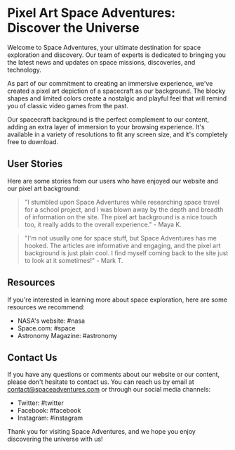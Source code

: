 <!--font:Poppins-->

# Pixel Art Space Adventures: Discover the Universe

Welcome to Space Adventures, your ultimate destination for space exploration and discovery. Our team of experts is dedicated to bringing you the latest news and updates on space missions, discoveries, and technology.

As part of our commitment to creating an immersive experience, we've created a pixel art depiction of a spacecraft as our background. The blocky shapes and limited colors create a nostalgic and playful feel that will remind you of classic video games from the past.

Our spacecraft background is the perfect complement to our content, adding an extra layer of immersion to your browsing experience. It's available in a variety of resolutions to fit any screen size, and it's completely free to download.

## User Stories

Here are some stories from our users who have enjoyed our website and our pixel art background:

> "I stumbled upon Space Adventures while researching space travel for a school project, and I was blown away by the depth and breadth of information on the site. The pixel art background is a nice touch too, it really adds to the overall experience." - Maya K.

> "I'm not usually one for space stuff, but Space Adventures has me hooked. The articles are informative and engaging, and the pixel art background is just plain cool. I find myself coming back to the site just to look at it sometimes!" - Mark T.

## Resources

If you're interested in learning more about space exploration, here are some resources we recommend:

- NASA's website: #nasa
- Space.com: #space
- Astronomy Magazine: #astronomy

## Contact Us

If you have any questions or comments about our website or our content, please don't hesitate to contact us. You can reach us by email at [contact@spaceadventures.com](mailto:contact@spaceadventures.com) or through our social media channels:

- Twitter: #twitter
- Facebook: #facebook
- Instagram: #instagram

Thank you for visiting Space Adventures, and we hope you enjoy discovering the universe with us!

<!--

Write me content for website with wallpaper which alt text is:

"A pixel art depiction of a spacecraft, with blocky shapes and limited colors creating a nostalgic and playful feel."

The name/title of the page should not be 1:1 copy of the alt text but rather a real content of the website which is using this wallpaper.

- Use markdown format 
- Start with heading
- Heading should be short and concise
- The content should look like a real website 
- The website should not be about the wallpaper, wallpaper is just a related background
- Heading should be contain work "wallpaper" or "background"
- Include real sections like references, contact, user stories, etc. use things relevant to the page purpose.
- Feel free to use structure like headings, bullets, numbering, blockquotes, paragraphs, horizontal lines, etc.
- You can use formatting like bold or _italic_
- You can include UTF-8 emojis
- Links should be only #hash anchors (and you can refer to the document itself)
- Do not include images


---


# Space Adventures: Explore the Universe with Our Pixel Art Wallpaper

Welcome to Space Adventures, where we take you on a journey through the universe with our pixel art wallpaper. Our website is dedicated to providing you with an immersive experience that will transport you to the vast expanse of space.

## About Us

At Space Adventures, we are passionate about all things related to space exploration. Our team of experts has years of experience in the field and is committed to bringing you the latest news and updates on space missions, discoveries, and technology.

## Our Wallpaper

Our pixel art depiction of a spacecraft is the perfect background for anyone who loves space or retro gaming. The blocky shapes and limited colors create a nostalgic and playful feel that will remind you of classic video games from the past.

Whether you're looking for a new desktop wallpaper or a background for your phone, our spacecraft wallpaper is sure to impress. It's available in a variety of resolutions to fit any screen size, and it's completely free to download.

## User Stories

Here are some stories from our users who have downloaded our spacecraft wallpaper:

> "I love this wallpaper! It reminds me of my favorite old-school space games from when I was a kid. Now every time I look at my computer screen, I feel like I'm piloting my own spaceship through the galaxy." - John D.

> "As an astronomy student, I spend a lot of time staring at charts and data on my computer screen. Having this wallpaper as my background makes studying so much more enjoyable. It's like I'm taking a break and going on a mini adventure every time I look at my screen." - Sarah L.

## References

If you're interested in learning more about space exploration, here are some resources we recommend:

- NASA's website: #nasa
- Space.com: #space
- Astronomy Magazine: #astronomy

## Contact Us

If you have any questions or comments about our website or our wallpaper, please don't hesitate to contact us. You can reach us by email at [contact@spaceadventures.com](mailto:contact@spaceadventures.com) or through our social media channels:

- Twitter: #twitter
- Facebook: #facebook
- Instagram: #instagram

Thank you for visiting Space Adventures, and we hope you enjoy our pixel art wallpaper!


---


Heading should not include word "wallpaper". The website should not be about the wallpaper itself, wallpaper is just a related background, rewrite whole content.


---


# Explore the Universe with Space Adventures

Welcome to Space Adventures, your go-to source for all things related to space exploration. Our website is dedicated to providing you with an immersive experience that will transport you to the vast expanse of space.

## About Us

At Space Adventures, we are passionate about space exploration and sharing our love for it with others. Our team of experts has years of experience in the field and is committed to bringing you the latest news and updates on space missions, discoveries, and technology.

## Our Pixel Art Background

As part of our commitment to creating an immersive experience, we've created a pixel art depiction of a spacecraft as our background. The blocky shapes and limited colors create a nostalgic and playful feel that will remind you of classic video games from the past.

Our spacecraft background is the perfect complement to our content, adding an extra layer of immersion to your browsing experience. It's available in a variety of resolutions to fit any screen size, and it's completely free to download.

## User Stories

Here are some stories from our users who have enjoyed our website and our pixel art background:

> "I stumbled upon Space Adventures while researching space travel for a school project, and I was blown away by the depth and breadth of information on the site. The pixel art background is a nice touch too, it really adds to the overall experience." - Maya K.

> "I'm not usually one for space stuff, but Space Adventures has me hooked. The articles are informative and engaging, and the pixel art background is just plain cool. I find myself coming back to the site just to look at it sometimes!" - Mark T.

## References

If you're interested in learning more about space exploration, here are some resources we recommend:

- NASA's website: #nasa
- Space.com: #space
- Astronomy Magazine: #astronomy

## Contact Us

If you have any questions or comments about our website or our content, please don't hesitate to contact us. You can reach us by email at [contact@spaceadventures.com](mailto:contact@spaceadventures.com) or through our social media channels:

- Twitter: #twitter
- Facebook: #facebook
- Instagram: #instagram

Thank you for visiting Space Adventures, and we hope you enjoy exploring the universe with us!


---


Heading is too long, rewrite whole content.


---


# Space Adventures: Explore the Universe with Pixel Art

Welcome to Space Adventures, your destination for space exploration and discovery. Our team of experts is dedicated to bringing you the latest news and updates on space missions, discoveries, and technology.

As part of our commitment to creating an immersive experience, we've created a pixel art depiction of a spacecraft as our background. The blocky shapes and limited colors create a nostalgic and playful feel that will remind you of classic video games from the past.

Our spacecraft background is the perfect complement to our content, adding an extra layer of immersion to your browsing experience. It's available in a variety of resolutions to fit any screen size, and it's completely free to download.

## User Stories

Here are some stories from our users who have enjoyed our website and our pixel art background:

> "I stumbled upon Space Adventures while researching space travel for a school project, and I was blown away by the depth and breadth of information on the site. The pixel art background is a nice touch too, it really adds to the overall experience." - Maya K.

> "I'm not usually one for space stuff, but Space Adventures has me hooked. The articles are informative and engaging, and the pixel art background is just plain cool. I find myself coming back to the site just to look at it sometimes!" - Mark T.

## Resources

If you're interested in learning more about space exploration, here are some resources we recommend:

- NASA's website: #nasa
- Space.com: #space
- Astronomy Magazine: #astronomy

## Contact Us

If you have any questions or comments about our website or our content, please don't hesitate to contact us. You can reach us by email at [contact@spaceadventures.com](mailto:contact@spaceadventures.com) or through our social media channels:

- Twitter: #twitter
- Facebook: #facebook
- Instagram: #instagram

Thank you for visiting Space Adventures, and we hope you enjoy exploring the universe with us!


---


Heading is too long, rewrite whole content.


---


# Discover the Universe with Pixel Art on Space Adventures

Welcome to Space Adventures, your ultimate destination for space exploration and discovery. Our team of experts is dedicated to bringing you the latest news and updates on space missions, discoveries, and technology.

As part of our commitment to creating an immersive experience, we've created a pixel art depiction of a spacecraft as our background. The blocky shapes and limited colors create a nostalgic and playful feel that will remind you of classic video games from the past.

Our spacecraft background is the perfect complement to our content, adding an extra layer of immersion to your browsing experience. It's available in a variety of resolutions to fit any screen size, and it's completely free to download.

## User Stories

Here are some stories from our users who have enjoyed our website and our pixel art background:

> "I stumbled upon Space Adventures while researching space travel for a school project, and I was blown away by the depth and breadth of information on the site. The pixel art background is a nice touch too, it really adds to the overall experience." - Maya K.

> "I'm not usually one for space stuff, but Space Adventures has me hooked. The articles are informative and engaging, and the pixel art background is just plain cool. I find myself coming back to the site just to look at it sometimes!" - Mark T.

## Resources

If you're interested in learning more about space exploration, here are some resources we recommend:

- NASA's website: #nasa
- Space.com: #space
- Astronomy Magazine: #astronomy

## Contact Us

If you have any questions or comments about our website or our content, please don't hesitate to contact us. You can reach us by email at [contact@spaceadventures.com](mailto:contact@spaceadventures.com) or through our social media channels:

- Twitter: #twitter
- Facebook: #facebook
- Instagram: #instagram

Thank you for visiting Space Adventures, and we hope you enjoy discovering the universe with us!


---


Write me a Google font which is best fitting for the website.

Pick from the list:
- Barlow Condensed
- Alegreya
- Lato
- Exo 2
- Montserrat
- Orbitron
- Poppins
- IBM Plex Sans
- Futura
- Dancing Script
- Lobster
- Open Sans
- Roboto
- Inter
- Playfair Display
- Raleway
- Great Vibes


Write just the font name nothing else.


---


Poppins

-->
